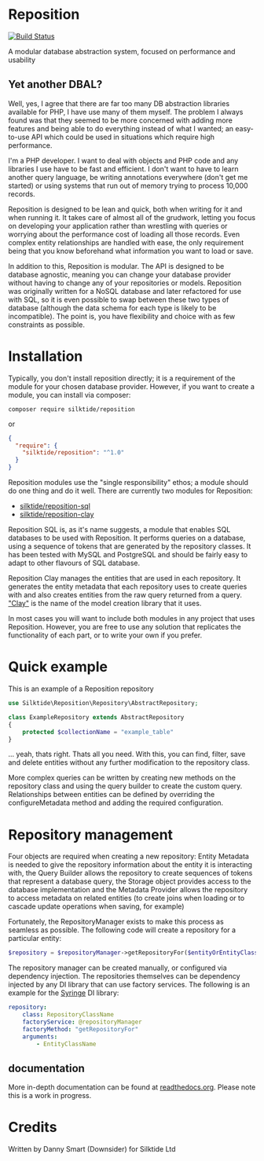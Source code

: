 # Reposition

[![Build Status](https://travis-ci.org/silktide/reposition.svg?branch=master)](https://travis-ci.org/silktide/reposition)

A modular database abstraction system, focused on performance and usability

## Yet another DBAL?

Well, yes, I agree that there are far too many DB abstraction libraries available for PHP, I 
have use many of them myself. The problem I always found was that they seemed to be more concerned with adding more 
features and being able to do everything instead of what I wanted; an easy-to-use API which could be used in situations
which require high performance.

I'm a PHP developer. I want to deal with objects and PHP code and any libraries I use have to be fast and efficient. I 
don't want to have to learn another query language, be writing annotations everywhere (don't get me started) or using 
systems that run out of memory trying to process 10,000 records.

Reposition is designed to be lean and quick, both when writing for it and when running it. It takes care of almost all
of the grudwork, letting you focus on developing your application rather than wrestling with queries or worrying about 
the performance cost of loading all those records. Even complex entity relationships are handled with ease, the only 
requirement being that you know beforehand what information you want to load or save. 

In addition to this, Reposition is modular. The API is designed to be database agnostic, meaning you can change your 
database provider without having to change any of your repositories or models. Reposition was originally written for
a NoSQL database and later refactored for use with SQL, so it is even possible to swap between these two types of
database (although the data schema for each type is likely to be incompatible). The point is, you have flexibility and
choice with as few constraints as possible.

# Installation

Typically, you don't install reposition directly; it is a requirement of the module for your chosen database provider.
However, if you want to create a module, you can install via composer:

    composer require silktide/reposition

or

``` json
{
  "require": {
    "silktide/reposition": "^1.0"
  }
}
```

Reposition modules use the "single responsibility" ethos; a module should do one thing and do it well. There are 
currently two modules for Reposition:

* [silktide/reposition-sql](https://github.com/silktide/reposition-sql)
* [silktide/reposition-clay](https://github.com/silktide/reposition-clay)

Reposition SQL is, as it's name suggests, a module that enables SQL databases to be used with Reposition. It performs 
queries on a database, using a sequence of tokens that are generated by the repository classes. It has been 
tested with MySQL and PostgreSQL and should be fairly easy to adapt to other flavours of SQL database.

Reposition Clay manages the entities that are used in each repository. It generates the entity metadata that each 
repository uses to create queries with and also creates entities from the raw query returned from a query. 
["Clay"](http://github.com/downsider/clay) is
the name of the model creation library that it uses.

In most cases you will want to include both modules in any project that uses Reposition. However, you are free to use
any solution that replicates the functionality of each part, or to write your own if you prefer.

# Quick example

This is an example of a Reposition repository

``` php
use Silktide\Reposition\Repository\AbstractRepository;

class ExampleRepository extends AbstractRepository
{
    protected $collectionName = "example_table"
}
```

... yeah, thats right. Thats all you need. With this, you can find, filter, save and delete entities without any further 
modification to the repository class.

More complex queries can be written by creating new methods on the repository class and using the query builder to 
create the custom query. Relationships between entities can be defined by overriding the configureMetadata method and 
adding the required configuration.

# Repository management

Four objects are required when creating a new repository: Entity Metadata is needed to give the repository information 
about the entity it is interacting with, the Query Builder allows the repository to create sequences of tokens that 
represent a database query, the Storage object provides access to the database implementation and the Metadata Provider
allows the repository to access metadata on related entities (to create joins when loading or to cascade update 
operations when saving, for example)

Fortunately, the RepositoryManager exists to make this process as seamless as possible. The following code will create a
repository for a particular entity:

``` php
$repository = $repositoryManager->getRepositoryFor($entityOrEntityClassName);
```

The repository manager can be created manually, or configured via dependency injection. The repositories themselves can 
be dependency injected by any DI library that can use factory services. The following is an example for the 
[Syringe](https://github.com/silktide/syringe) DI library:

``` yml
repository:
    class: RepositoryClassName
    factoryService: @repositoryManager
    factoryMethod: "getRepositoryFor"
    arguments:
        - EntityClassName
```

## documentation

More in-depth documentation can be found at [readthedocs.org](http://reposition.readthedocs.org/en/latest/). Please note
this is a work in progress.

# Credits

Written by Danny Smart (Downsider) for Silktide Ltd
